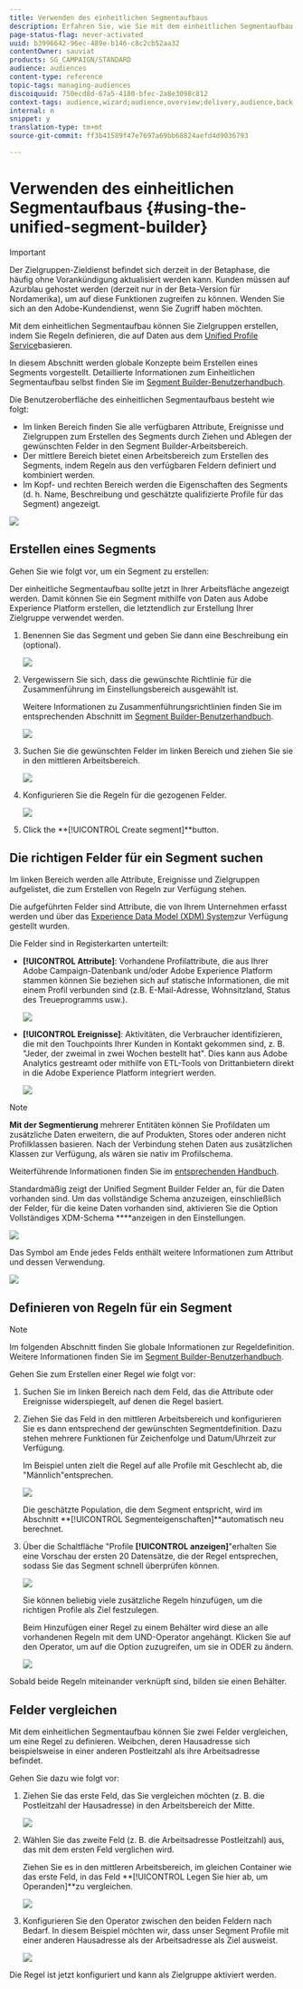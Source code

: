 ```yaml
---
title: Verwenden des einheitlichen Segmentaufbaus
description: Erfahren Sie, wie Sie mit dem einheitlichen Segmentaufbau Zielgruppen erstellen.
page-status-flag: never-activated
uuid: b3996642-96ec-489e-b146-c8c2cb52aa32
contentOwner: sauviat
products: SG_CAMPAIGN/STANDARD
audience: audiences
content-type: reference
topic-tags: managing-audiences
discoiquuid: 750ecd8d-67a5-4180-bfec-2a8e3098c812
context-tags: audience,wizard;audience,overview;delivery,audience,back
internal: n
snippet: y
translation-type: tm+mt
source-git-commit: ff3b41589f47e7697a69bb68824aefd4d9036793

---
```



# Verwenden des einheitlichen Segmentaufbaus {#using-the-unified-segment-builder}

>[!IMPORTANT]
>
>Der Zielgruppen-Zieldienst befindet sich derzeit in der Betaphase, die häufig ohne Vorankündigung aktualisiert werden kann. Kunden müssen auf Azurblau gehostet werden (derzeit nur in der Beta-Version für Nordamerika), um auf diese Funktionen zugreifen zu können. Wenden Sie sich an den Adobe-Kundendienst, wenn Sie Zugriff haben möchten.

Mit dem einheitlichen Segmentaufbau können Sie Zielgruppen erstellen, indem Sie Regeln definieren, die auf Daten aus dem [Unified Profile Service](https://www.adobe.io/apis/experienceplatform/home/profile-identity-segmentation.html)basieren.

In diesem Abschnitt werden globale Konzepte beim Erstellen eines Segments vorgestellt. Detaillierte Informationen zum Einheitlichen Segmentaufbau selbst finden Sie im [Segment Builder-Benutzerhandbuch](https://www.adobe.io/apis/experienceplatform/home/profile-identity-segmentation/profile-identity-segmentation-services.html#!api-specification/markdown/narrative/technical_overview/segmentation/segment-builder-guide.md).

Die Benutzeroberfläche des einheitlichen Segmentaufbaus besteht wie folgt:

* Im linken Bereich finden Sie alle verfügbaren Attribute, Ereignisse und Zielgruppen zum Erstellen des Segments durch Ziehen und Ablegen der gewünschten Felder in den Segment Builder-Arbeitsbereich.
* Der mittlere Bereich bietet einen Arbeitsbereich zum Erstellen des Segments, indem Regeln aus den verfügbaren Feldern definiert und kombiniert werden.
* Im Kopf- und rechten Bereich werden die Eigenschaften des Segments (d. h. Name, Beschreibung und geschätzte qualifizierte Profile für das Segment) angezeigt.

![](assets/aep_audiences_interface.png)

## Erstellen eines Segments

Gehen Sie wie folgt vor, um ein Segment zu erstellen:

Der einheitliche Segmentaufbau sollte jetzt in Ihrer Arbeitsfläche angezeigt werden. Damit können Sie ein Segment mithilfe von Daten aus Adobe Experience Platform erstellen, die letztendlich zur Erstellung Ihrer Zielgruppe verwendet werden.

1. Benennen Sie das Segment und geben Sie dann eine Beschreibung ein (optional).

   ![](assets/aep_audiences_creation_edit_name.png)

1. Vergewissern Sie sich, dass die gewünschte Richtlinie für die Zusammenführung im Einstellungsbereich ausgewählt ist.

   Weitere Informationen zu Zusammenführungsrichtlinien finden Sie im entsprechenden Abschnitt im [Segment Builder-Benutzerhandbuch](https://www.adobe.io/apis/experienceplatform/home/profile-identity-segmentation/profile-identity-segmentation-services.html#!api-specification/markdown/narrative/technical_overview/segmentation/segment-builder-guide.md).

   ![](assets/aep_audiences_mergepolicy.png)

1. Suchen Sie die gewünschten Felder im linken Bereich und ziehen Sie sie in den mittleren Arbeitsbereich.

   ![](assets/aep_audiences_dragfield.png)

1. Konfigurieren Sie die Regeln für die gezogenen Felder.

   ![](assets/aep_audiences_configure_rules.png)

1. Click the **[!UICONTROL Create segment]**button.

## Die richtigen Felder für ein Segment suchen

Im linken Bereich werden alle Attribute, Ereignisse und Zielgruppen aufgelistet, die zum Erstellen von Regeln zur Verfügung stehen.

Die aufgeführten Felder sind Attribute, die von Ihrem Unternehmen erfasst werden und über das [Experience Data Model (XDM) System](https://www.adobe.io/apis/experienceplatform/home/xdm.html)zur Verfügung gestellt wurden.

Die Felder sind in Registerkarten unterteilt:

* **[!UICONTROL Attribute]**: Vorhandene Profilattribute, die aus Ihrer Adobe Campaign-Datenbank und/oder Adobe Experience Platform stammen können Sie beziehen sich auf statische Informationen, die mit einem Profil verbunden sind (z.B. E-Mail-Adresse, Wohnsitzland, Status des Treueprogramms usw.).

   ![](assets/aep_audiences_attributestab.png)

* **[!UICONTROL Ereignisse]**: Aktivitäten, die Verbraucher identifizieren, die mit den Touchpoints Ihrer Kunden in Kontakt gekommen sind, z. B. &quot;Jeder, der zweimal in zwei Wochen bestellt hat&quot;. Dies kann aus Adobe Analytics gestreamt oder mithilfe von ETL-Tools von Drittanbietern direkt in die Adobe Experience Platform integriert werden.

   ![](assets/aep_audiences_eventstab.png)

>[!NOTE]
>
>**Mit der Segmentierung** mehrerer Entitäten können Sie Profildaten um zusätzliche Daten erweitern, die auf Produkten, Stores oder anderen nicht Profilklassen basieren. Nach der Verbindung stehen Daten aus zusätzlichen Klassen zur Verfügung, als wären sie nativ im Profilschema.
>
>Weiterführende Informationen finden Sie im [entsprechenden Handbuch](https://www.adobe.io/apis/experienceplatform/home/profile-identity-segmentation/profile-identity-segmentation-services.html#!api-specification/markdown/narrative/tutorials/segmentation/multi_entity_segmentation.md).

Standardmäßig zeigt der Unified Segment Builder Felder an, für die Daten vorhanden sind. Um das vollständige Schema anzuzeigen, einschließlich der Felder, für die keine Daten vorhanden sind, aktivieren Sie die Option Vollständiges XDM-Schema ****anzeigen in den Einstellungen.

![](assets/aep_audiences_populatedfields.png)

Das Symbol am Ende jedes Felds enthält weitere Informationen zum Attribut und dessen Verwendung.

![](assets/aep_audiences_isymbol.png)

## Definieren von Regeln für ein Segment

>[!NOTE]
>
>Im folgenden Abschnitt finden Sie globale Informationen zur Regeldefinition. Weitere Informationen finden Sie im [Segment Builder-Benutzerhandbuch](https://www.adobe.io/apis/experienceplatform/home/profile-identity-segmentation/profile-identity-segmentation-services.html#!api-specification/markdown/narrative/technical_overview/segmentation/segment-builder-guide.md).

Gehen Sie zum Erstellen einer Regel wie folgt vor:

1. Suchen Sie im linken Bereich nach dem Feld, das die Attribute oder Ereignisse widerspiegelt, auf denen die Regel basiert.

1. Ziehen Sie das Feld in den mittleren Arbeitsbereich und konfigurieren Sie es dann entsprechend der gewünschten Segmentdefinition. Dazu stehen mehrere Funktionen für Zeichenfolge und Datum/Uhrzeit zur Verfügung.

   Im Beispiel unten zielt die Regel auf alle Profile mit Geschlecht ab, die &quot;Männlich&quot;entsprechen.

   ![](assets/aep_audiences_malegender.png)

   Die geschätzte Population, die dem Segment entspricht, wird im Abschnitt **[!UICONTROL Segmenteigenschaften]**automatisch neu berechnet.

1. Über die Schaltfläche &quot;Profile **[!UICONTROL anzeigen]**&quot;erhalten Sie eine Vorschau der ersten 20 Datensätze, die der Regel entsprechen, sodass Sie das Segment schnell überprüfen können.

   ![](assets/aep_audiences_samplepreview.png)

   Sie können beliebig viele zusätzliche Regeln hinzufügen, um die richtigen Profile als Ziel festzulegen.

   Beim Hinzufügen einer Regel zu einem Behälter wird diese an alle vorhandenen Regeln mit dem UND-Operator angehängt. Klicken Sie auf den Operator, um auf die Option zuzugreifen, um sie in ODER zu ändern.

   ![](assets/aep_audiences_andoperator.png)

Sobald beide Regeln miteinander verknüpft sind, bilden sie einen Behälter.

## Felder vergleichen

Mit dem einheitlichen Segmentaufbau können Sie zwei Felder vergleichen, um eine Regel zu definieren. Weibchen, deren Hausadresse sich beispielsweise in einer anderen Postleitzahl als ihre Arbeitsadresse befindet.

Gehen Sie dazu wie folgt vor:

1. Ziehen Sie das erste Feld, das Sie vergleichen möchten (z. B. die Postleitzahl der Hausadresse) in den Arbeitsbereich der Mitte.

   ![](assets/aep_audiences_comparing_1.png)

1. Wählen Sie das zweite Feld (z. B. die Arbeitsadresse Postleitzahl) aus, das mit dem ersten Feld verglichen wird.

   Ziehen Sie es in den mittleren Arbeitsbereich, im gleichen Container wie das erste Feld, in das Feld **[!UICONTROL Legen Sie hier ab, um Operanden]**zu vergleichen.

   ![](assets/aep_audiences_comparing_2.png)

1. Konfigurieren Sie den Operator zwischen den beiden Feldern nach Bedarf. In diesem Beispiel möchten wir, dass unser Segment Profile mit einer anderen Hausadresse als der Arbeitsadresse als Ziel ausweist.

   ![](assets/aep_audiences_comparing_3.png)

Die Regel ist jetzt konfiguriert und kann als Zielgruppe aktiviert werden.
